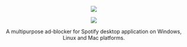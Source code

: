   <p align="center">
  <a href="https://github.com/SpotX-CLI/SpotX-Win/releases"><img src="https://raw.githubusercontent.com/SpotX-CLI/SpotX-commons/main/.github/Pic/Logo/logo-main.png" />
</p>

<p align="center">        
      <a href="https://discord.gg/p43cusgUPm"><img src="https://discord.com/api/guilds/807273906872123412/widget.png"></a>
      </p>
 
<p align="center"> 
A multipurpose ad-blocker for Spotify desktop application on Windows, Linux and Mac platforms.
</p>
